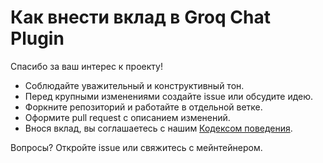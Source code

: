 # Как внести вклад в Groq Chat Plugin

Спасибо за ваш интерес к проекту!

- Соблюдайте уважительный и конструктивный тон.
- Перед крупными изменениями создайте issue или обсудите идею.
- Форкните репозиторий и работайте в отдельной ветке.
- Оформите pull request с описанием изменений.
- Внося вклад, вы соглашаетесь с нашим [Кодексом поведения](docs/CODE_OF_CONDUCT.md).

Вопросы? Откройте issue или свяжитесь с мейнтейнером.
